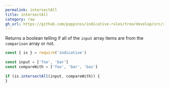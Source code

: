 ```yaml
---
permalink: intersectAll
title: intersectAll
category: raw
gh_url: https://github.com/poppinss/indicative-rules/tree/develop/src/raw/intersectAll.ts
---
```


Returns a boolean telling if all of the `input` array items are
from the `comparison` array or not.
 
```js
const { is } = require('indicative')
 
const input = ['foo', 'bar']
const compareWith = ['foo', 'bar', 'baz']
 
if (is.intersectAll(input, compareWith)) {
}
```